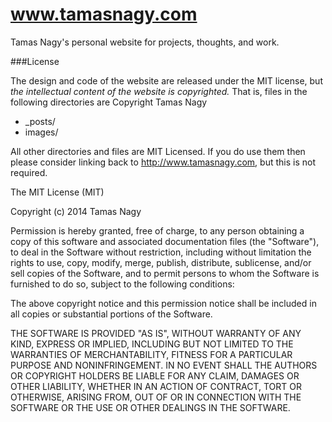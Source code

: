 www.tamasnagy.com
====

Tamas Nagy's personal website for projects, thoughts, and work. 

###License 

The design and code of the website are released under the MIT license, but *the intellectual content of the website is copyrighted.* That is, files in the following directories are Copyright Tamas Nagy

- _posts/
- images/

All other directories and files are MIT Licensed. If you do use them then please consider linking back to http://www.tamasnagy.com, but this is not required.

The MIT License (MIT)

Copyright (c) 2014 Tamas Nagy

Permission is hereby granted, free of charge, to any person obtaining a copy of
this software and associated documentation files (the "Software"), to deal in
the Software without restriction, including without limitation the rights to
use, copy, modify, merge, publish, distribute, sublicense, and/or sell copies of
the Software, and to permit persons to whom the Software is furnished to do so,
subject to the following conditions:

The above copyright notice and this permission notice shall be included in all
copies or substantial portions of the Software.

THE SOFTWARE IS PROVIDED "AS IS", WITHOUT WARRANTY OF ANY KIND, EXPRESS OR
IMPLIED, INCLUDING BUT NOT LIMITED TO THE WARRANTIES OF MERCHANTABILITY, FITNESS
FOR A PARTICULAR PURPOSE AND NONINFRINGEMENT. IN NO EVENT SHALL THE AUTHORS OR
COPYRIGHT HOLDERS BE LIABLE FOR ANY CLAIM, DAMAGES OR OTHER LIABILITY, WHETHER
IN AN ACTION OF CONTRACT, TORT OR OTHERWISE, ARISING FROM, OUT OF OR IN
CONNECTION WITH THE SOFTWARE OR THE USE OR OTHER DEALINGS IN THE SOFTWARE.
